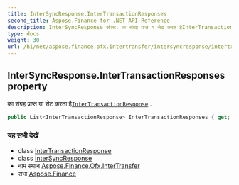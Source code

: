 ```yaml
---
title: InterSyncResponse.InterTransactionResponses
second_title: Aspose.Finance for .NET API Reference
description: InterSyncResponse संपत्त. क संग्रह प्रप्त य सेट करत हैInterTransactionResponse .
type: docs
weight: 30
url: /hi/net/aspose.finance.ofx.intertransfer/intersyncresponse/intertransactionresponses/
---
```

## InterSyncResponse.InterTransactionResponses property

का संग्रह प्राप्त या सेट करता है[`InterTransactionResponse`](../../intertransactionresponse/) .

```csharp
public List<InterTransactionResponse> InterTransactionResponses { get; set; }
```

### यह सभी देखें

* class [InterTransactionResponse](../../intertransactionresponse/)
* class [InterSyncResponse](../)
* नाम स्थान [Aspose.Finance.Ofx.InterTransfer](../../intersyncresponse/)
* सभा [Aspose.Finance](../../../)


